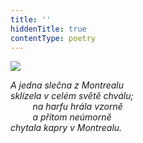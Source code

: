 ```yaml
---
title: ''
hiddenTitle: true
contentType: poetry
---
```


<section>

![](../Images/048.jpg)

_A jedna slečna z Montrealu  
sklízela v celém světě chválu;  
         na harfu hrála vzorně  
         a přitom neúmorně  
chytala kapry v Montrealu._

</section>
